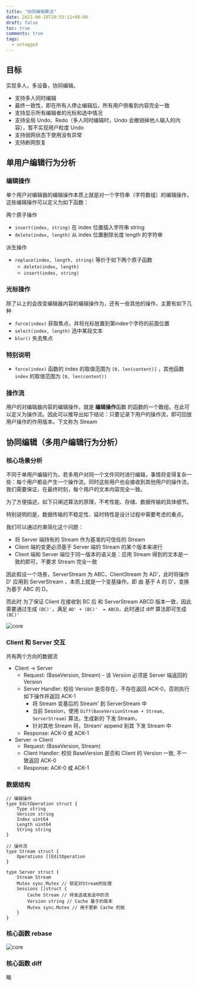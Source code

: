 ```yaml
---
title: "协同编辑算法"
date: 2021-06-18T20:53:11+08:00
draft: false
toc: true
comments: true
tags:
  - untagged
---
```


## 目标

实现多人，多设备，协同编辑。

* 支持多人同时编辑
* 最终一致性，即在所有人停止编辑后，所有用户侧看到内容完全一致
* 支持显示所有编辑者的光标和选中情况
* 支持全局 Undo、Redo（多人同时编辑时，Undo 会撤销掉他人输入的内容），暂不实现用户粒度 Undo
* 支持弱网状态下使用没有异常
* 支持断网恢复

## 单用户编辑行为分析

### 编辑操作

单个用户对编辑器的编辑操作本质上就是对一个字符串（字符数组）的编辑操作，这些编辑操作可以定义为如下函数：

两个原子操作

* `insert(index, string)` 在 index 位置插入字符串 string
* `delete(index, length)` 从 index 位置删除长度 length 的字符串

派生操作

* `replace(index, length, string)` 等价于如下两个原子函数
    * `delete(index, length)`
    * `insert(index, string)`

### 光标操作

除了以上的会改变编辑器内容的编辑操作为，还有一些其他的操作，主要有如下几种

* `force(index)` 获取焦点，并将光标放置到第index个字符的前面位置
* `select(index, length)` 选中某段文本
* `blur()` 失去焦点

### 特别说明

* `force(index)` 函数的 index 的取值范围为 `[0, len(content)]` ，其他函数 `index` 的取值范围为 `[0, len(content))`

### 操作流

用户的对编辑器内容的编辑操作，就是 **编辑操作**函数 的函数的一个数组，在此可以定义为操作流。因此可以推导出如下结论：只要记录下用户的操作流，即可回放用户操作的作用版本。下文称为 Stream

## 协同编辑（多用户编辑行为分析）

### 核心场景分析

不同于单用户编辑行为，若多用户对同一个文件同时进行编辑，事情将变得复杂一些：每个用户都会产生一个操作流，同时这些用户也会接收到其他用户的操作流，我们需要保证，在最终时刻，每个用户的文本内容完全一致。

为了方便描述，如下只阐述算法的原理，不考性能、存储、数据传输的具体细节。

特别说明的是，数据传输的不稳定性、延时特性是设计过程中需要考虑的重点。

我们可以通过约束简化这个问题：

* 将 Server 端持有的 Stream 作为基准的可信任的 Stream
* Client 端的变更必须基于 Server 端的 Stream 的某个版本来进行
* Client 端和 Server 端位于同一版本的语义是：应用 Stream 得到的文本是一致的即可，不要求 Stream 完全一致

因此假设一个场景，ServerStream 为 ABC，ClientStream 为 AD'，此时将操作 D' 应用到 ServerStream ，本质上就是一个变基操作。即 由 基于 A 的 D'，变换为基于 ABC 的 D。

而此时 为了保证 Client 在接收到 BC 后 和 ServerStream ABCD 版本一致，因此需要通过生成 `(BC)'`，满足 `AD' + (BC)'  = ABCD`，此时通过 diff 算法即可生成 `(BC)'`

![core](/image/collaborative-editing-algorithm-core.png)

### Client 和 Server 交互

共有两个方向的数据流

* Client -> Server
    * Request: (BaseVersion, Stream) - 该 Version 必须是 Server 端返回的 Version
    * Server Handler: 校验 Version 是否存在，不存在返回 ACK-0，否则执行如下操作并返回 ACK-1
        * 将 Stream 变基后的 Stream' 到 ServerStream 中
        * 当前 Session，使用 `Diff(BaseVersionStream + Stream, ServerStream)` 算法，生成新的 下发 Stream，
        * 针对其他 Stream 将，Stream' append 到其 下发 Stream 中
    * Response: ACK-0 或 ACK-1
* Server -> Client
    * Request: (BaseVersion, Stream)
    * Client Handler: 校验 BaseVersion 是否和 Client 的 Version 一致, 不一致返回 ACK-0
    * Response: ACK-0 或 ACK-1

### 数据结构

```golang
// 编辑操作
type EditOperation struct {
    Type string
	Version string
    Index uint64
    Length uint64
    String string
}

// 操作流
type Stream struct {
    Operations []EditOperation
}

type Server struct {
	Stream Stream
	Mutex sync.Mutex // 锁定对Stream的处理
	Sessions []struct {
        Cache Stream // 待发送或发送中的流
        Version string // Cache 基于的版本
        Mutex sync.Mutex // 用于更新 Cache 的锁
    }
}
```

### 核心函数 rebase

![core](/image/collaborative-editing-algorithm-rebase.png)

### 核心函数 diff

略
